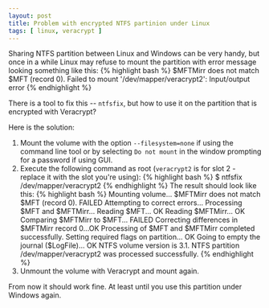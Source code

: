 ```yaml
---
layout: post
title: Problem with encrypted NTFS partinion under Linux
tags: [ linux, veracrypt ]
---
```


Sharing NTFS partition between Linux and Windows can be very handy, but once in a while Linux may refuse to mount the partition with error message looking something like this:
{% highlight bash %}
$MFTMirr does not match $MFT (record 0).
Failed to mount '/dev/mapper/veracrypt2': Input/output error
{% endhighlight %}

There is a tool to fix this -- <code>ntfsfix</code>, but how to use it on the partition that is encrypted with Veracrypt?

<!--more-->

Here is the solution:
<ol>
<li>Mount the volume with the option <code>--filesystem=none</code> if using the command line tool or by selecting <code>Do not mount</code> in the window prompting for a password if using GUI.
</li>
<li>Execute the following command as root (<code>veracrypt2</code> is for slot 2 - replace it with the slot you're using):
{% highlight bash %}
$ ntfsfix /dev/mapper/veracrypt2
{% endhighlight %}
The result should look like this:
{% highlight bash %}
Mounting volume... $MFTMirr does not match $MFT (record 0).
FAILED
Attempting to correct errors...
Processing $MFT and $MFTMirr...
Reading $MFT... OK
Reading $MFTMirr... OK
Comparing $MFTMirr to $MFT... FAILED
Correcting differences in $MFTMirr record 0...OK
Processing of $MFT and $MFTMirr completed successfully.
Setting required flags on partition... OK
Going to empty the journal ($LogFile)... OK
NTFS volume version is 3.1.
NTFS partition /dev/mapper/veracrypt2 was processed successfully.
{% endhighlight %}
</li>
<li>Unmount the volume with Veracrypt and mount again.
</li>
</ol>

From now it should work fine. At least until you use this partition under Windows again.


